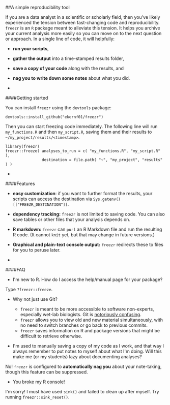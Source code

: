##A simple reproducibility tool

If you are a data analyst in a scientific or scholarly field, then you've likely experienced the tension between fast-changing code and reproducibility. `freezr` is an `R` package meant to alleviate this tension. It helps you archive your current analysis more easily so you can move on to the next question or approach. In a single line of code, it will helpfully:

- **run your scripts**,
- **gather the output** into a time-stamped results folder,
- **save a copy of your code** along with the results, and
- **nag you to write down some notes** about what you did.

-

####Getting started

You can install `freezr` using the `devtools` package:

    devtools::install_github("ekernf01/freezr")
	
Then you can start freezing code immediately. The following line will run `my_functions.R` and then `my_script.R`, saving them and their results to `~/my_project/results/<timestamp>`.

    library(freezr)
    freezr::freeze( analyses_to_run = c( "my_functions.R", "my_script.R" ),
                    destination = file.path( "~", "my_project", "results" ) )
                   
-

####Features

- **easy customization**: if you want to further format the results, your scripts can access the destination via `Sys.getenv()[["FREEZR_DESTINATION"]]`.
- **dependency tracking:** `freezr` is not limited to saving code. You can also save tables or other files that your analysis depends on. 
- **R markdown:** `freezr` can `purl` an R Markdown file and run the resulting R code. (It cannot `knit` yet, but that may change in future versions.)
- **Graphical and plain-text console output:** `freezr` redirects these to files for you to peruse later.

-

####FAQ

- I'm new to R. How do I access the help/manual page for your package? 

 Type `?freezr::freeze`.

- Why not just use Git?

    - `freezr` is meant to be more accessible to software non-experts, especially wet-lab biologists. Git is [notoriously confusing](https://xkcd.com/1597/).
    - `freezr` allows you to view old and new material simultaneously, with no need to switch branches or go back to previous commits.
    - `freezr` saves information on R and package versions that might be difficult to retrieve otherwise.

- I'm used to manually saving a copy of my code as I work, and that way I always remember to put notes to myself about what I'm doing. Will this make me (or my students) lazy about documenting analyses?

 No! `freezr` is configured to **automatically nag you** about your note-taking, though this feature can be suppressed.

- You broke my R console!

 I'm sorry! I must have used `sink()` and failed to clean up after myself. Try running `freezr::sink_reset()`. 